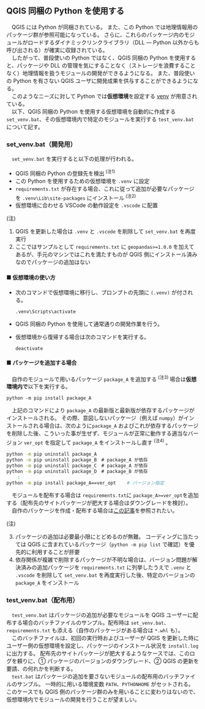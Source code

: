 ## QGIS 同梱の Python を使用する

&emsp;QGIS には Python が同梱されている。
また、この Python では地理情報用のパッケージ群が参照可能になっている。
さらに、これらのパッケージ内のモジュールがロードするダイナミックリンクライブラリ（DLL ― Python 以外からも呼び出される）が確実に収録されている。<br>
&emsp;したがって、普段使いの Python ではなく、QGIS 同梱の Python を使用すると、パッケージや DLL の管理を気にすることなく（ストレージを浪費することなく）地理情報を扱うモジュールの開発ができるようになる。
また、普段使いの Python を有さない QGIS ユーザに開発成果を供与することができるようになる。<br>
&emsp;このようなニーズに対して Python では**仮想環境**を設定する [venv](https://www.python.jp/install/windows/venv.html) が用意されている。<br>
&emsp;以下、QGIS 同梱の Python を使用する仮想環境を自動的に作成する ```set_venv.bat```、その仮想環境内で特定のモジュールを実行する ```test_venv.bat``` について記す。

### set_venv.bat（開発用）

&emsp;```set_venv.bat``` を実行すると以下の処理が行われる。

* QGIS 同梱の Python の登録先を検出<sup> (注1)</sup>
* この Python を使用するための仮想環境を ```.venv``` に設定
* ```requirements.txt``` が存在する場合、これに従って追加が必要なパッケージを ```.venv\Lib\site-packages``` にインストール<sup> (注2)</sup>
* 仮想環境に合わせる VSCode の動作設定を ```.vscode``` に配置 

(注)

1. QGIS を更新した場合は ```.venv``` と ```.vscode``` を削除して ```set_venv.bat``` を再度実行
2. ここではサンプルとして ```requirements.txt``` に ```geopandas>=1.0.0``` を加えてあるが、手元のマシンではこれを満たすものが QGIS 側にインストール済みなのでパッケージの追加はない

#### ■ 仮想環境の使い方

* 次のコマンドで仮想環境に移行し、プロンプトの先頭に ```(.venv)``` が付される。

    ```
    .venv\Scripts\activate
    ```

* QGIS 同梱の Python を使用して通常通りの開発作業を行う。
* 仮想環境から復帰する場合は次のコマンドを実行する。

    ```
    deactivate
    ```

#### ■ パッケージを追加する場合

&emsp;自作のモジュールで用いるパッケージ ```package_A``` を追加する<sup> (注3) </sup>場合は**仮想環境内で**以下を実行する。

```
python -m pip install package_A
```

&emsp;上記のコマンドにより ```package_A``` の最新版と最新版が依存するパッケージがインストールされる。
その際、意図しないパッケージ（例えば ```numpy```）がインストールされる場合は、次のように```package_A``` およびこれが依存するパッケージを削除した後、こういった事が生ぜず、モジュールが正常に動作する適当なバージョン ```ver_opt``` を指定して ```package_A``` をインストールし直す<sup> (注4) </sup>。

```bash
python -m pip uninstall package_A
python -m pip uninstall package_B　# package_A が依存
python -m pip uninstall package_C　# package_A が依存
python -m pip uninstall package_D　# package_B が依存
    :
python -m pip install package_A==ver_opt    # バージョン指定
```

&emsp;モジュールを配布する場合は ```requirements.txt```に ```package_A>=ver_opt```を追加する（配布先のサイトパッケージが肥大する場合はダウングレードを検討）。<br>
&emsp;自作のパッケージを作成・配布する場合は[この記事](my_packages/how_to_make_original_package.md)を参照されたい。

(注)

3. パッケージの追加は必要最小限にとどめるのが無難。
コーディングに当たっては QGIS に含まれているパッケージ（```python -m pip list``` で確認）を優先的に利用することが肝要
4. 依存関係が複雑で削除するパッケージが不明な場合は、バージョン問題が解決済みの追加パッケージを ```requirements.txt``` に列挙したうえで ```.venv``` と ```.vscode``` を削除して ```set_venv.bat``` を再度実行した後、特定のバージョンの ```package_A``` をインストール 

### test_venv.bat（配布用）

&emsp;```test_venv.bat``` はパッケージの追加が必要なモジュールを QGIS ユーザーに配布する場合のバッチファイルのサンプル。配布時は ```set_venv.bat```、```requirements.txt``` も添える（自作のパッケージがある場合は ```*.whl``` も）。<br>
&emsp;このバッチファイルは、初回の実行時およびユーザーが QGIS を更新した時にユーザー側の仮想環境を設定し、パッケージのインストール状況を ```install.log``` に出力する。
配布先のサイトパッケージが肥大するようなケースでは、このログを頼りに、① パッケージのバージョンのダウングレード、② QGIS の更新を要請、の何れかを判断する。<br>
&emsp;```test.bat``` はパッケージの追加を要さないモジュールの配布用のバッチファイルのサンプル。
一時的に用いる環境変数 ```PATH```、```PYTHONHOME``` がセットされる。
このケースでも QGIS 側のパッケージ群のみを用いることに変わりはないので、仮想環境内でモジュールの開発を行うことが望ましい。 